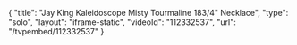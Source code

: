 {
    "title": "Jay King Kaleidoscope Misty Tourmaline 183\/4\" Necklace",
    "type": "solo",
    "layout": "iframe-static",
    "videoId": "112332537",
    "url": "\/tvpembed\/112332537"
}